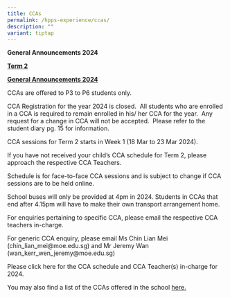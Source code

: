 ```yaml
---
title: CCAs
permalink: /hpps-experience/ccas/
description: ""
variant: tiptap
---
```

<p><strong>General Announcements 2024</strong>
</p>
<p><strong><u>Term 2</u></strong>
</p>
<p><strong><u>General Announcements 2024</u></strong>
</p>
<p>CCAs are offered to P3 to P6 students only.</p>
<p>CCA Registration for the year 2024 is closed.&nbsp; All students who are
enrolled in a CCA is required to remain enrolled in his/ her CCA for the
year.&nbsp; Any request for a change in CCA will not be accepted.&nbsp;
Please refer to the student diary pg. 15 for information.</p>
<p>CCA sessions for Term 2 starts in Week 1 (18 Mar to 23 Mar 2024).</p>
<p>If you have not received your child’s CCA schedule for Term 2, please
approach the respective CCA Teachers.</p>
<p>Schedule is for face-to-face CCA sessions and is subject to change if
CCA sessions are to be held online.</p>
<p>School buses will only be provided at 4pm in 2024. Students in CCAs that
end after 4.15pm will have to make their own transport arrangement home.</p>
<p>For enquiries pertaining to specific CCA, please email the respective
CCA teachers in-charge.</p>
<p>For generic CCA enquiry, please email Ms Chin Lian Mei (chin_lian_mei@moe.edu.sg)
and Mr Jeremy Wan (wan_kerr_wen_jeremy@moe.edu.sg)</p>
<p>Please click here for the CCA schedule and CCA Teacher(s) in-charge for
2024.</p>
<p>You may also find a list of the CCAs offered in the school <a href="/files/CCA_schedule_2024_19_Mar_24.pdf" rel="noopener noreferrer nofollow" target="_blank">here.</a>
</p>